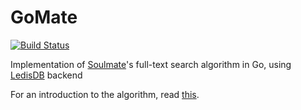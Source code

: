 GoMate
======

[![Build Status](https://travis-ci.org/deluan/gomate.svg?branch=master)](https://travis-ci.org/deluan/gomate)

Implementation of [Soulmate](https://github.com/seatgeek/soulmate)'s 
full-text search algorithm in Go, using [LedisDB](ledisdb.com) backend

For an introduction to the algorithm, read [this](http://patshaughnessy.net/2011/11/29/two-ways-of-using-redis-to-build-a-nosql-autocomplete-search-index).